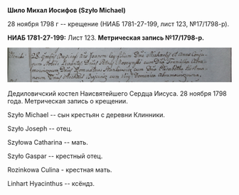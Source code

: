 **Шило Михал Иосифов (Szyło Michael)**

28 ноября 1798 г -- крещение (НИАБ 1781-27-199, лист 123, №17/1798-р).

**НИАБ 1781-27-199:** Лист 123. **Метрическая запись №17/1798-р.**

![](./media/3ae22d3a1eba471f23c03722a8df1fdc7168f0a4.png)

Дедиловичский костел Наисвятейшего Сердца Иисуса. 28 ноября 1798 года.
Метрическая запись о крещении.

Szyło Michael -- сын крестьян с деревни Клинники.

Szyło Joseph -- отец.

Szyłowa Catharina -- мать.

Szyło Gaspar -- крестный отец.

Rozinkowa Culina - крестная мать.

Linhart Hyacinthus -- ксёндз.
